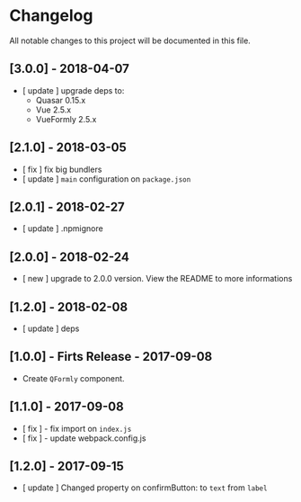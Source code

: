 # Changelog

All notable changes to this project will be documented in this file.

## [3.0.0] - 2018-04-07
- [ update ] upgrade deps to:
  - Quasar 0.15.x
  - Vue 2.5.x
  - VueFormly 2.5.x

## [2.1.0] - 2018-03-05
- [ fix ]    fix big bundlers
- [ update ] `main` configuration on `package.json`

## [2.0.1] - 2018-02-27
- [ update ] .npmignore

## [2.0.0] - 2018-02-24
- [ new ] upgrade to 2.0.0 version. View the README to more informations

## [1.2.0] - 2018-02-08

- [ update ] deps

## [1.0.0] - Firts Release - 2017-09-08

+ Create `QFormly` component.

## [1.1.0] - 2017-09-08

+ [ fix ] - fix import on `index.js`
+ [ fix ] - update webpack.config.js

## [1.2.0] - 2017-09-15

+ [ update ] Changed property on confirmButton: to `text` from `label`
